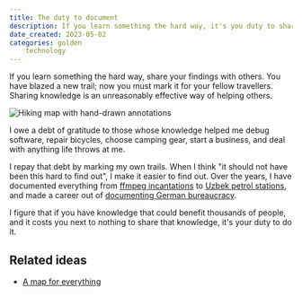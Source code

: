 ```yaml
---
title: The duty to document
description: If you learn something the hard way, it's you duty to share your lessons with others.
date_created: 2023-05-02
categories: golden
    technology
---
```


If you learn something the hard way, share your findings with others. You have blazed a new trail; now you must mark it for your fellow travellers. Sharing knowledge is an unreasonably effective way of helping others.

![Hiking map with hand-drawn annotations](/images/annotated-map.jpg)

I owe a debt of gratitude to those whose knowledge helped me debug software, repair bicycles, choose camping gear, start a business, and deal with anything life throws at me.

I repay that debt by marking my own trails. When I think "it should not have been this hard to find out", I make it easier to find out. Over the years, I have documented everything from [ffmpeg incantations](/blog/ffmpeg-extract-subtitles) to [Uzbek petrol stations](https://www.openstreetmap.org/changeset/72463537), and made a career out of [documenting German bureaucracy](/projects/all-about-berlin).

I figure that if you have knowledge that could benefit thousands of people, and it costs you next to nothing to share that knowledge, it's your duty to do it.

## Related ideas

- [A map for everything](/blog/maps)